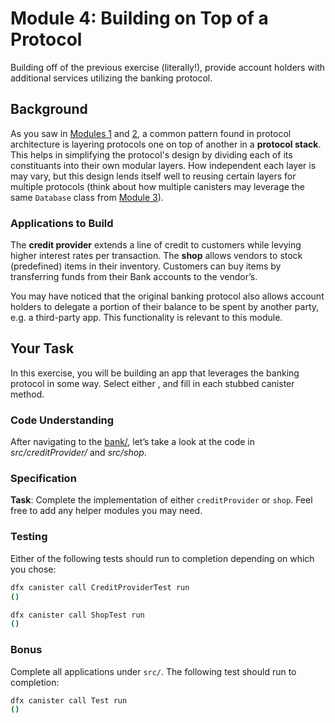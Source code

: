 # Module 4: Building on Top of a Protocol
Building off of the previous exercise (literally!), provide account holders with additional services utilizing the banking protocol.

## Background
As you saw in [Modules 1](./module-1.md) and [2](./module-2.md), a common pattern found in protocol architecture is layering protocols one on top of another in a **protocol stack**. This helps in simplifying the protocol's design by dividing each of its constituants into their own modular layers. How independent each layer is may vary, but this design lends itself well to reusing certain layers for multiple protocols (think about how multiple canisters may leverage the same `Database` class from [Module 3](./module-3.md)).

### Applications to Build
The **credit provider** extends a line of credit to customers while levying higher interest rates per transaction.
The **shop** allows vendors to stock (predefined) items in their inventory. Customers can buy items by transferring funds from their Bank accounts to the vendor’s.

You may have noticed that the original banking protocol also allows account holders to delegate a portion of their balance to be spent by another party, e.g. a third-party app. This functionality is relevant to this module.

## Your Task
In this exercise, you will be building an app that leverages the banking protocol in some way. Select either , and fill in each stubbed canister method.

### Code Understanding
After navigating to the [bank/](./bank), let’s take a look at the code in _src/creditProvider/_ and _src/shop_.

### Specification
**Task**: Complete the implementation of either `creditProvider` or `shop`. Feel free to add any helper modules you may need.

### Testing
Either of the following tests should run to completion depending on which you chose:
```bash
dfx canister call CreditProviderTest run
()
```
```bash
dfx canister call ShopTest run
()
```

### Bonus
Complete all applications under `src/`. The following test should run to completion:
```bash
dfx canister call Test run
()
```